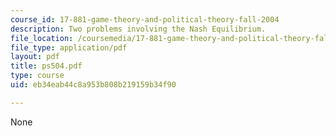 ```yaml
---
course_id: 17-881-game-theory-and-political-theory-fall-2004
description: Two problems involving the Nash Equilibrium.
file_location: /coursemedia/17-881-game-theory-and-political-theory-fall-2004/eb34eab44c8a953b808b219159b34f90_ps504.pdf
file_type: application/pdf
layout: pdf
title: ps504.pdf
type: course
uid: eb34eab44c8a953b808b219159b34f90

---
```

None
